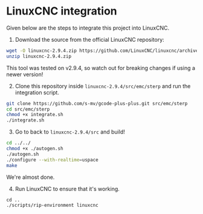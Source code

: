# LinuxCNC integration
Given below are the steps to integrate this project into LinuxCNC.

1. Download the source from the official LinuxCNC repository:
```sh
wget -O linuxcnc-2.9.4.zip https://github.com/LinuxCNC/linuxcnc/archive/refs/tags/v2.9.4.zip
unzip linuxcnc-2.9.4.zip
```

This tool was tested on v2.9.4, so watch out for breaking changes if using a
newer version!

2. Clone this repository inside `linuxcnc-2.9.4/src/emc/sterp` and run the
integration script.
```sh
git clone https://github.com/s-mv/gcode-plus-plus.git src/emc/sterp
cd src/emc/sterp
chmod +x integrate.sh
./integrate.sh
```

3. Go to back to `linuxcnc-2.9.4/src` and build!
```sh
cd ../../
chmod +x ./autogen.sh
./autogen.sh
./configure --with-realtime=uspace
make
```

We're almost done.

4. Run LinuxCNC to ensure that it's working.
```
cd ..
./scripts/rip-environment linuxcnc
```
